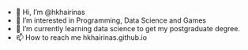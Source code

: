 - 👋 Hi, I’m @hkhairinas
- 👀 I’m interested in Programming, Data Science and Games
- 🌱 I’m currently learning data science to get my postgraduate degree.
- 📫 How to reach me hkhairinas.github.io
<!--- 💞️ I’m looking to collaborate on --->

<!---
hkhairinas/hkhairinas is a ✨ special ✨ repository because its `README.md` (this file) appears on your GitHub profile.
You can click the Preview link to take a look at your changes.
--->
